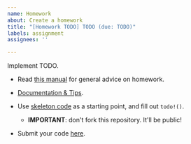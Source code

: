 ```yaml
---
name: Homework
about: Create a homework
title: "[Homework TODO] TODO (due: TODO)"
labels: assignment
assignees: ''

---
```


Implement TODO.

- Read [this manual](https://github.com/kaist-cp/cs431/blob/main/homework/README.md) for general advice on homework.

- [Documentation & Tips](https://github.com/kaist-cp/cs431/blob/main/homework/TODO).

- Use [skeleton code](https://github.com/kaist-cp/cs431/tree/main/homework/src/TODO) as a starting point, and fill out `todo!()`.
    + **IMPORTANT**: don't fork this repository.  It'll be public!

- Submit your code [here](https://gg.kaist.ac.kr/assignment/TODO/).
